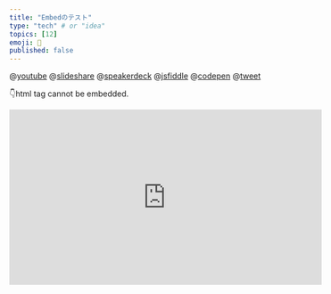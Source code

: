 ```yaml
---
title: "Embedのテスト"
type: "tech" # or "idea"
topics: [12]
emoji: 🐲
published: false
---
```


@[youtube](ApXoWvfEYVU)
@[slideshare](EP6Yf9I2idPXCb)
@[speakerdeck](f8653c8c6ffc4f54bb4683daa8c1a284)
@[jsfiddle](https://jsfiddle.net/9wkngdue/embedded)
@[codepen](https://codepen.io/noeldelgado/pen/BaogqYy?default-tab=result)
@[tweet](https://twitter.com/Megu_Negicco/status/1267475348993671168)


👇html tag cannot be embedded.

<iframe width="560" height="315" src="https://www.youtube.com/embed/ToLJE4YEQRI" frameborder="0" allow="accelerometer; autoplay; encrypted-media; gyroscope; picture-in-picture" allowfullscreen></iframe>
